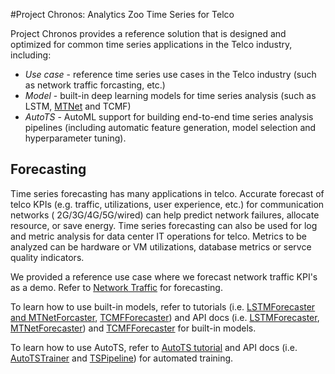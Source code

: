 #Project Chronos: Analytics Zoo Time Series for Telco 

Project Chronos provides a reference solution that is designed and optimized for common time series applications in the Telco industry, including:

* _Use case_ - reference time series use cases in the Telco industry (such as network traffic forcasting, etc.)
* _Model_ - built-in deep learning models for time series analysis (such as LSTM, [MTNet](https://arxiv.org/abs/1809.02105) and TCMF)
* _AutoTS_ - AutoML support for building end-to-end time series analysis pipelines (including automatic feature generation, model selection and hyperparameter tuning).


## Forecasting

Time series forecasting has many applications in telco. Accurate forecast of telco KPIs (e.g. traffic, utilizations, user experience, etc.) for communication networks ( 2G/3G/4G/5G/wired) can help predict network failures, allocate resource, or save energy. Time series forecasting can also be used for log and metric analysis for data center IT operations for telco. Metrics to be analyzed can be hardware or VM utilizations, database metrics or servce quality indicators.

We provided a reference use case where we forecast network traffic KPI's as a demo. Refer to [Network Traffic](./use-case/network-traffic) for forecasting.
 
To learn how to use built-in models, refer to tutorials (i.e. [LSTMForecaster and MTNetForcaster](tutorials/LSTMForecasterAndMTNetForecaster.md), [TCMFForecaster](tutorials/TCMFForecaster.md)) and API docs (i.e. [LSTMForecaster](./API/LSTMForecaster.md), [MTNetForecaster](./API/MTNetForecaster.md)) and [TCMFForecaster](./API/TCMFForecaster.md) for built-in models. 

To learn how to use AutoTS, refer to [AutoTS tutorial](./tutorials/Autots.md) and API docs (i.e. [AutoTSTrainer](./API/AutoTSTrainer.md) and [TSPipeline](./API/TSPipeline.md)) for automated training.


